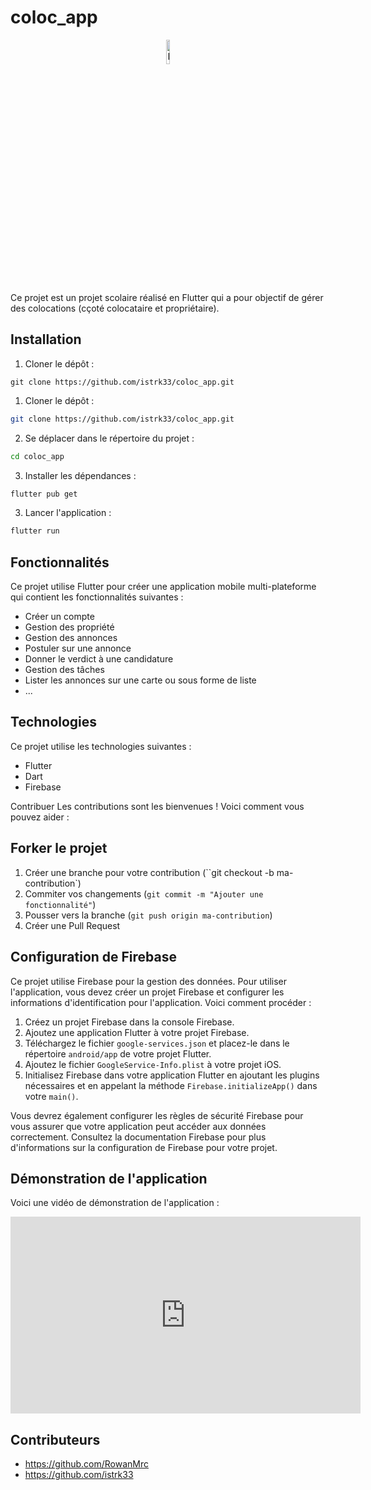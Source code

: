 # coloc_app
<p align="center"><img src="https://user-images.githubusercontent.com/76879157/226761837-e970231d-7395-46ae-8594-324c95bf1970.png" alt="Image" width="10%" height="auto" /></p>

Ce projet est un projet scolaire réalisé en Flutter qui a pour objectif de gérer des colocations (cçoté colocataire et propriétaire).

## Installation
1. Cloner le dépôt :
```git
git clone https://github.com/istrk33/coloc_app.git
```


1. Cloner le dépôt :
```bash
git clone https://github.com/istrk33/coloc_app.git
```

2. Se déplacer dans le répertoire du projet :
```bash
cd coloc_app
```

3. Installer les dépendances :
```bash
flutter pub get
```

3. Lancer l'application :
```bash
flutter run
```

## Fonctionnalités

Ce projet utilise Flutter pour créer une application mobile multi-plateforme qui contient les fonctionnalités suivantes :
* Créer un compte
* Gestion des propriété
* Gestion des annonces
* Postuler sur une annonce
* Donner le verdict à une candidature
* Gestion des tâches
* Lister les annonces sur une carte ou sous forme de liste
* ...

## Technologies 
Ce projet utilise les technologies suivantes :
* Flutter
* Dart
* Firebase

Contribuer
Les contributions sont les bienvenues ! Voici comment vous pouvez aider :

## Forker le projet
1. Créer une branche pour votre contribution (``git checkout -b ma-contribution`)
2. Commiter vos changements (`git commit -m "Ajouter une fonctionnalité"`)
3. Pousser vers la branche (`git push origin ma-contribution`)
4. Créer une Pull Request

## Configuration de Firebase
Ce projet utilise Firebase pour la gestion des données. Pour utiliser l'application, vous devez créer un projet Firebase et configurer les informations d'identification pour l'application. Voici comment procéder :

1. Créez un projet Firebase dans la console Firebase.
2. Ajoutez une application Flutter à votre projet Firebase.
3. Téléchargez le fichier `google-services.json` et placez-le dans le répertoire `android/app` de votre projet Flutter.
4. Ajoutez le fichier `GoogleService-Info.plist` à votre projet iOS.
5. Initialisez Firebase dans votre application Flutter en ajoutant les plugins nécessaires et en appelant la méthode `Firebase.initializeApp()` dans votre `main()`.

Vous devrez également configurer les règles de sécurité Firebase pour vous assurer que votre application peut accéder aux données correctement. Consultez la documentation Firebase pour plus d'informations sur la configuration de Firebase pour votre projet.

## Démonstration de l'application
Voici une vidéo de démonstration de l'application :

<iframe width="560" height="315" src="https://www.youtube.com/embed/gGrvwngTaAY" frameborder="0" allowfullscreen></iframe>

## Contributeurs
* https://github.com/RowanMrc
* https://github.com/istrk33

